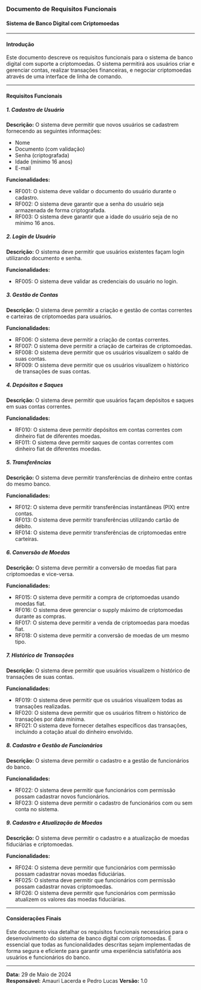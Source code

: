 ### Documento de Requisitos Funcionais

#### Sistema de Banco Digital com Criptomoedas

---

#### Introdução

Este documento descreve os requisitos funcionais para o sistema de banco digital com suporte a criptomoedas. O sistema permitirá aos usuários criar e gerenciar contas, realizar transações financeiras, e negociar criptomoedas através de uma interface de linha de comando.

---

#### Requisitos Funcionais

##### 1. Cadastro de Usuário

**Descrição:**
O sistema deve permitir que novos usuários se cadastrem fornecendo as seguintes informações:

- Nome
- Documento (com validação)
- Senha (criptografada)
- Idade (mínimo 16 anos)
- E-mail

**Funcionalidades:**
- RF001: O sistema deve validar o documento do usuário durante o cadastro.
- RF002: O sistema deve garantir que a senha do usuário seja armazenada de forma criptografada.
- RF003: O sistema deve garantir que a idade do usuário seja de no mínimo 16 anos.

##### 2. Login de Usuário

**Descrição:**
O sistema deve permitir que usuários existentes façam login utilizando documento e senha.

**Funcionalidades:**
- RF005: O sistema deve validar as credenciais do usuário no login.

##### 3. Gestão de Contas

**Descrição:**
O sistema deve permitir a criação e gestão de contas correntes e carteiras de criptomoedas para usuários.

**Funcionalidades:**
- RF006: O sistema deve permitir a criação de contas correntes.
- RF007: O sistema deve permitir a criação de carteiras de criptomoedas.
- RF008: O sistema deve permitir que os usuários visualizem o saldo de suas contas.
- RF009: O sistema deve permitir que os usuários visualizem o histórico de transações de suas contas.

##### 4. Depósitos e Saques

**Descrição:**
O sistema deve permitir que usuários façam depósitos e saques em suas contas correntes.

**Funcionalidades:**
- RF010: O sistema deve permitir depósitos em contas correntes com dinheiro fiat de diferentes moedas.
- RF011: O sistema deve permitir saques de contas correntes com dinheiro fiat de diferentes moedas.

##### 5. Transferências

**Descrição:**
O sistema deve permitir transferências de dinheiro entre contas do mesmo banco.

**Funcionalidades:**
- RF012: O sistema deve permitir transferências instantâneas (PIX) entre contas.
- RF013: O sistema deve permitir transferências utilizando cartão de débito.
- RF014: O sistema deve permitir transferências de criptomoedas entre carteiras.

##### 6. Conversão de Moedas

**Descrição:**
O sistema deve permitir a conversão de moedas fiat para criptomoedas e vice-versa.

**Funcionalidades:**
- RF015: O sistema deve permitir a compra de criptomoedas usando moedas fiat.
- RF016: O sistema deve gerenciar o supply máximo de criptomoedas durante as compras.
- RF017: O sistema deve permitir a venda de criptomoedas para moedas fiat.
- RF018: O sistema deve permitir a conversão de moedas de um mesmo tipo.

##### 7. Histórico de Transações

**Descrição:**
O sistema deve permitir que usuários visualizem o histórico de transações de suas contas.

**Funcionalidades:**
- RF019: O sistema deve permitir que os usuários visualizem todas as transações realizadas.
- RF020: O sistema deve permitir que os usuários filtrem o histórico de transações por data mínima.
- RF021: O sistema deve fornecer detalhes específicos das transações, incluindo a cotação atual do dinheiro envolvido.

##### 8. Cadastro e Gestão de Funcionários

**Descrição:**
O sistema deve permitir o cadastro e a gestão de funcionários do banco.

**Funcionalidades:**
- RF022: O sistema deve permitir que funcionários com permissão possam cadastrar novos funcionários.
- RF023: O sistema deve permitir o cadastro de funcionários com ou sem conta no sistema.

##### 9. Cadastro e Atualização de Moedas

**Descrição:**
O sistema deve permitir o cadastro e a atualização de moedas fiduciárias e criptomoedas.

**Funcionalidades:**
- RF024: O sistema deve permitir que funcionários com permissão possam cadastrar novas moedas fiduciárias.
- RF025: O sistema deve permitir que funcionários com permissão possam cadastrar novas criptomoedas.
- RF026: O sistema deve permitir que funcionários com permissão atualizem os valores das moedas fiduciárias.

---

#### Considerações Finais

Este documento visa detalhar os requisitos funcionais necessários para o desenvolvimento do sistema de banco digital com criptomoedas. É essencial que todas as funcionalidades descritas sejam implementadas de forma segura e eficiente para garantir uma experiência satisfatória aos usuários e funcionários do banco.

---

**Data:** 29 de Maio de 2024  
**Responsável:** Amauri Lacerda e Pedro Lucas
**Versão:** 1.0